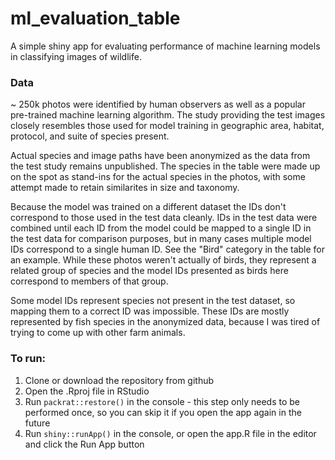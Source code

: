 # ml_evaluation_table

A simple shiny app for evaluating performance of machine learning models in 
 classifying images of wildlife.
 
### Data
~ 250k photos were identified by human observers as
 well as a popular pre-trained machine learning algorithm. The study providing
 the test images closely resembles those used for model training in geographic
 area, habitat, protocol, and suite of species present.

Actual species and image paths have been anonymized as the data from the
 test study remains unpublished. The species in the table were made up on the
 spot as stand-ins for the actual species in the photos, with some attempt
 made to retain similarites in size and taxonomy.

Because the model was trained on a different dataset the IDs don't correspond
 to those used in the test data cleanly. IDs in the test data were combined
 until each ID from the model could be mapped to a single ID in the test data
 for comparison purposes, but in many cases multiple model IDs correspond to a
 single human ID. See the "Bird" category in the table for an example. While
 these photos weren't actually of birds, they represent a related group of
 species and the model IDs presented as birds here correspond to members of
 that group.

Some model IDs represent species not present in the test dataset, so mapping
 them to a correct ID was impossible. These IDs are mostly represented by fish
 species in the anonymized data, because I was tired of trying to come up with
 other farm animals.

### To run:
1. Clone or download the repository from github
2. Open the .Rproj file in RStudio
3. Run `packrat::restore()` in the console - this step only needs to be
performed once, so you can skip it if you open the app again in the future
3. Run `shiny::runApp()` in the console, or open the app.R file in the editor
 and click the Run App button
 